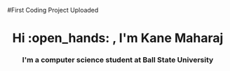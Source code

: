 #First Coding Project Uploaded
<h1 align="center"> Hi :open_hands: , I'm Kane Maharaj</h1>
<h3 align="center"> I'm a computer science student at Ball State University</h3>
